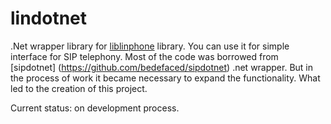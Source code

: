 lindotnet
=========

.Net wrapper library for [liblinphone](http://www.linphone.org/eng/documentation/dev/liblinphone-free-sip-voip-sdk.html) library. You can use it for simple interface for SIP telephony.
Most of the code was borrowed from [sipdotnet] (https://github.com/bedefaced/sipdotnet) .net wrapper.
But in the process of work it became necessary to expand the functionality. What led to the creation of this project.

Current status: on development process.